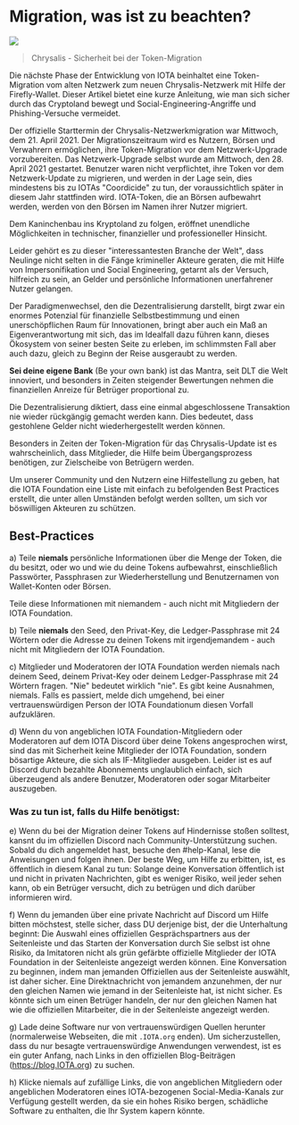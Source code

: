 <!--
---article_info
title: Was ist Chrysalis?
author: [author_1]
reviews: [reviewer_1, reviewer_2]
---
-->


# Migration, was ist zu beachten?

![](https://iota-einsteiger-guide.de/media/images/token-migration-security-1-.jpg)

> Chrysalis - Sicherheit bei der Token-Migration

Die nächste Phase der Entwicklung von IOTA beinhaltet eine Token-Migration vom alten Netzwerk zum neuen Chrysalis-Netzwerk mit Hilfe der Firefly-Wallet. Dieser Artikel bietet eine kurze Anleitung, wie man sich sicher durch das Cryptoland bewegt und Social-Engineering-Angriffe und Phishing-Versuche vermeidet.

Der offizielle Starttermin der Chrysalis-Netzwerkmigration war Mittwoch, dem 21. April 2021. Der Migrationszeitraum wird es Nutzern, Börsen und Verwahrern ermöglichen, ihre Token-Migration vor dem Netzwerk-Upgrade vorzubereiten. Das Netzwerk-Upgrade selbst wurde am Mittwoch, den 28. April 2021 gestartet. Benutzer waren nicht verpflichtet, ihre Token vor dem Netzwerk-Update zu migrieren, und werden in der Lage sein, dies mindestens bis zu IOTAs "Coordicide" zu tun, der voraussichtlich später in diesem Jahr stattfinden wird. IOTA-Token, die an Börsen aufbewahrt werden, werden von den Börsen im Namen ihrer Nutzer migriert.


Dem Kaninchenbau ins Kryptoland zu folgen, eröffnet unendliche Möglichkeiten in technischer, finanzieller und professioneller Hinsicht.

Leider gehört es zu dieser "interessantesten Branche der Welt", dass Neulinge nicht selten in die Fänge krimineller Akteure geraten, die mit Hilfe von Impersonifikation und Social Engineering, getarnt als der Versuch, hilfreich zu sein, an Gelder und persönliche Informationen unerfahrener Nutzer gelangen.

Der Paradigmenwechsel, den die Dezentralisierung darstellt, birgt zwar ein enormes Potenzial für finanzielle Selbstbestimmung und einen unerschöpflichen Raum für Innovationen, bringt aber auch ein Maß an Eigenverantwortung mit sich, das im Idealfall dazu führen kann, dieses Ökosystem von seiner besten Seite zu erleben, im schlimmsten Fall aber auch dazu, gleich zu Beginn der Reise ausgeraubt zu werden.

**Sei deine eigene Bank** (Be your own bank) ist das Mantra, seit DLT die Welt innoviert, und besonders in Zeiten steigender Bewertungen nehmen die finanziellen Anreize für Betrüger proportional zu.

Die Dezentralisierung diktiert, dass eine einmal abgeschlossene Transaktion nie wieder rückgängig gemacht werden kann. Dies bedeutet, dass gestohlene Gelder nicht wiederhergestellt werden können.

Besonders in Zeiten der Token-Migration für das Chrysalis-Update ist es wahrscheinlich, dass Mitglieder, die Hilfe beim Übergangsprozess benötigen, zur Zielscheibe von Betrügern werden.

Um unserer Community und den Nutzern eine Hilfestellung zu geben, hat die IOTA Foundation eine Liste mit einfach zu befolgenden Best Practices erstellt, die unter allen Umständen befolgt werden sollten, um sich vor böswilligen Akteuren zu schützen.

## Best-Practices

a) Teile **niemals** persönliche Informationen über die Menge der Token, die du besitzt, oder wo und wie du deine Tokens aufbewahrst, einschließlich Passwörter, Passphrasen zur Wiederherstellung und Benutzernamen von Wallet-Konten oder Börsen. 

Teile diese Informationen mit niemandem - auch nicht mit Mitgliedern der IOTA Foundation.

b) Teile **niemals** den Seed, den Privat-Key, die Ledger-Passphrase mit 24 Wörtern oder die Adresse zu deinen Tokens mit irgendjemandem - auch nicht mit Mitgliedern der IOTA Foundation.

c) Mitglieder und Moderatoren der IOTA Foundation werden niemals nach deinem Seed, deinem Privat-Key oder deinem Ledger-Passphrase mit 24 Wörtern fragen. "Nie" bedeutet wirklich "nie". Es gibt keine Ausnahmen, niemals. Falls es passiert, melde dich umgehend, bei einer vertrauenswürdigen Person der IOTA Foundationum diesen Vorfall aufzuklären.

d) Wenn du von angeblichen IOTA Foundation-Mitgliedern oder Moderatoren auf dem IOTA Discord über deine Tokens angesprochen wirst, sind das mit Sicherheit keine Mitglieder der IOTA Foundation, sondern bösartige Akteure, die sich als IF-Mitglieder ausgeben. Leider ist es auf Discord durch bezahlte Abonnements unglaublich einfach, sich überzeugend als andere Benutzer, Moderatoren oder sogar Mitarbeiter auszugeben.

### Was zu tun ist, falls du Hilfe benötigst:

e) Wenn du bei der Migration deiner Tokens auf Hindernisse stoßen solltest, kansnt du im offiziellen Discord nach Community-Unterstützung suchen. Sobald du dich angemeldet hast, besuche den #help-Kanal, lese die Anweisungen und folgen ihnen. Der beste Weg, um Hilfe zu erbitten, ist, es öffentlich in diesem Kanal zu tun: Solange deine Konversation öffentlich ist und nicht in privaten Nachrichten, gibt es weniger Risiko, weil jeder sehen kann, ob ein Betrüger versucht, dich zu betrügen und dich darüber informieren wird.

f) Wenn du jemanden über eine private Nachricht auf Discord um Hilfe bitten möchstest, stelle sicher, dass DU derjenige bist, der die Unterhaltung beginnt: Die Auswahl eines offiziellen Gesprächspartners aus der Seitenleiste und das Starten der Konversation durch Sie selbst ist ohne Risiko, da Imitatoren nicht als grün gefärbte offizielle Mitglieder der IOTA Foundation in der Seitenleiste angezeigt werden können. Eine Konversation zu beginnen, indem man jemanden Offiziellen aus der Seitenleiste auswählt, ist daher sicher. Eine Direktnachricht von jemandem anzunehmen, der nur den gleichen Namen wie jemand in der Seitenleiste hat, ist nicht sicher. Es könnte sich um einen Betrüger handeln, der nur den gleichen Namen hat wie die offiziellen Mitarbeiter, die in der Seitenleiste angezeigt werden.

g) Lade deine Software nur von vertrauenswürdigen Quellen herunter (normalerweise Webseiten, die mit `.IOTA.org` enden). Um sicherzustellen, dass du nur besagte vertrauenswürdige Anwendungen verwendest, ist es ein guter Anfang, nach Links in den offiziellen Blog-Beiträgen (https://blog.IOTA.org) zu suchen.

h) Klicke niemals auf zufällige Links, die von angeblichen Mitgliedern oder angeblichen Moderatoren eines IOTA-bezogenen Social-Media-Kanals zur Verfügung gestellt werden, da sie ein hohes Risiko bergen, schädliche Software zu enthalten, die Ihr System kapern könnte.